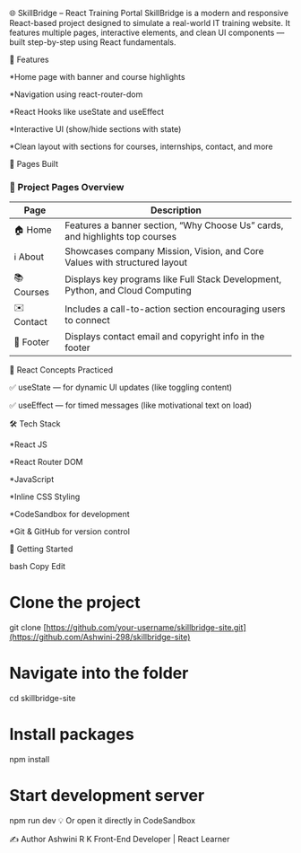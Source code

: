 🌐 SkillBridge – React Training Portal
SkillBridge is a modern and responsive React-based project designed to simulate a real-world IT training website. It features multiple pages, interactive elements, and clean UI components — built step-by-step using React fundamentals.

🚀 Features

*Home page with banner and course highlights

*Navigation using react-router-dom

*React Hooks like useState and useEffect

*Interactive UI (show/hide sections with state)

*Clean layout with sections for courses, internships, contact, and more

📁 Pages Built

### 📄 Project Pages Overview

| Page     | Description                                                                 |
|----------|-----------------------------------------------------------------------------|
| 🏠 Home    | Features a banner section, “Why Choose Us” cards, and highlights top courses |
| ℹ️ About   | Showcases company Mission, Vision, and Core Values with structured layout  |
| 📚 Courses | Displays key programs like Full Stack Development, Python, and Cloud Computing |
| ✉️ Contact | Includes a call-to-action section encouraging users to connect             |
| 🔻 Footer  | Displays contact email and copyright info in the footer                    |

🧠 React Concepts Practiced

✅ useState — for dynamic UI updates (like toggling content)

✅ useEffect — for timed messages (like motivational text on load)

🛠️ Tech Stack

*React JS

*React Router DOM

*JavaScript

*Inline CSS Styling

*CodeSandbox for development

*Git & GitHub for version control

🔧 Getting Started

bash
Copy
Edit
# Clone the project
git clone [https://github.com/your-username/skillbridge-site.git](https://github.com/Ashwini-298/skillbridge-site)

# Navigate into the folder
cd skillbridge-site

# Install packages
npm install

# Start development server
npm run dev
💡 Or open it directly in CodeSandbox

✍️ Author
Ashwini R K
Front-End Developer | React Learner





